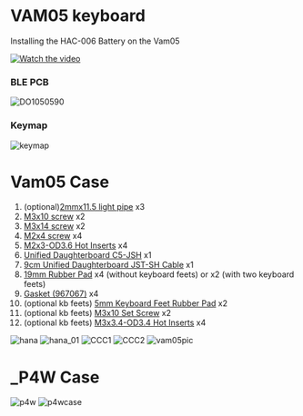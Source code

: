 # VAM05 keyboard

Installing the HAC-006 Battery on the Vam05

[![Watch the video](https://img.youtube.com/vi/nf2Lfo7mWOo/0.jpg)](https://www.youtube.com/watch?v=nf2Lfo7mWOo)

### BLE PCB
![DO1050590](https://github.com/user-attachments/assets/90faf69d-e296-4b16-a9a9-82fabb80c278)

### Keymap
![keymap](https://github.com/user-attachments/assets/eae2b62c-9242-449d-a5a0-7853587d8611)

# Vam05 Case
1. (optional)[2mmx11.5 light pipe](https://www.aliexpress.com/item/1005002291462567.html?pdp_npi=4%40dis%21GBP%21%EF%BF%A12.51%21%EF%BF%A12.51%21%21%213.31%213.31%21%40210390b817493736067266777e8e0f%2112000019941306348%21sh%21UK%216343852343%21X&spm=a2g0o.store_pc_allItems_or_groupList.new_all_items_2007586481351.1005002291462567) x3 
2. [M3x10 screw](https://www.aliexpress.com/item/1005004179534786.html?spm=a2g0o.productlist.main.10.eea5493f4uoFC4&aem_p4p_detail=202506080202543719277579238900003490342&algo_pvid=32611623-4362-4cad-b20e-9a435ddd85e5&algo_exp_id=32611623-4362-4cad-b20e-9a435ddd85e5-9&pdp_ext_f=%7B%22order%22%3A%22456%22%2C%22eval%22%3A%221%22%7D&pdp_npi=4%40dis%21GBP%211.24%210.81%21%21%211.63%211.06%21%402103864c17493733743022032e7a1c%2112000028300654706%21sea%21UK%216343852343%21X&curPageLogUid=oarhR68vySRO&utparam-url=scene%3Asearch%7Cquery_from%3A&search_p4p_id=202506080202543719277579238900003490342_3) x2
3. [M3x14 screw](https://www.aliexpress.com/item/1005004179534786.html?spm=a2g0o.productlist.main.10.eea5493f4uoFC4&aem_p4p_detail=202506080202543719277579238900003490342&algo_pvid=32611623-4362-4cad-b20e-9a435ddd85e5&algo_exp_id=32611623-4362-4cad-b20e-9a435ddd85e5-9&pdp_ext_f=%7B%22order%22%3A%22456%22%2C%22eval%22%3A%221%22%7D&pdp_npi=4%40dis%21GBP%211.24%210.81%21%21%211.63%211.06%21%402103864c17493733743022032e7a1c%2112000028300654706%21sea%21UK%216343852343%21X&curPageLogUid=oarhR68vySRO&utparam-url=scene%3Asearch%7Cquery_from%3A&search_p4p_id=202506080202543719277579238900003490342_3) x2
4. [M2x4 screw](https://www.aliexpress.com/item/1005004179534786.html?spm=a2g0o.productlist.main.10.eea5493f4uoFC4&aem_p4p_detail=202506080202543719277579238900003490342&algo_pvid=32611623-4362-4cad-b20e-9a435ddd85e5&algo_exp_id=32611623-4362-4cad-b20e-9a435ddd85e5-9&pdp_ext_f=%7B%22order%22%3A%22456%22%2C%22eval%22%3A%221%22%7D&pdp_npi=4%40dis%21GBP%211.24%210.81%21%21%211.63%211.06%21%402103864c17493733743022032e7a1c%2112000028300654706%21sea%21UK%216343852343%21X&curPageLogUid=oarhR68vySRO&utparam-url=scene%3Asearch%7Cquery_from%3A&search_p4p_id=202506080202543719277579238900003490342_3) x4
5. [M2x3-OD3.6 Hot Inserts](https://www.aliexpress.com/item/1005008173116098.html?spm=a2g0o.productlist.main.27.16f742ddP3Dxac&algo_pvid=0991217f-d625-48ab-b44c-828bdd279fa0&algo_exp_id=0991217f-d625-48ab-b44c-828bdd279fa0-26&pdp_ext_f=%7B%22order%22%3A%2215%22%2C%22eval%22%3A%221%22%7D&pdp_npi=4%40dis%21GBP%212.85%212.85%21%21%213.76%213.76%21%402103956a17493732729253693e0789%2112000044101064070%21sea%21UK%216343852343%21X&curPageLogUid=EfNCatfwjrDD&utparam-url=scene%3Asearch%7Cquery_from%3A) x4
6. [Unified Daughterboard C5-JSH](https://42keebs.eu/shop/parts/unified-daughterboard-udb-c3-c4-c5/?attribute_version=C5%20JSH) x1
7. [9cm Unified Daughterboard JST-SH Cable](https://42keebs.eu/shop/parts/unified-daughterboard-jst-sh-cable/?attribute_length=9%20cm) x1
8. [19mm Rubber Pad](https://www.aliexpress.com/item/1005004298624587.html?src=google&pdp_npi=4%40dis!GBP!0.54!0.46!!!!!%40!12000028674693772!ppc!!!&src=google&albch=shopping&acnt=494-037-6276&isdl=y&slnk=&plac=&mtctp=&albbt=Google_7_shopping&aff_platform=google&aff_short_key=UneMJZVf&gclsrc=aw.ds&&albagn=888888&&ds_e_adid=&ds_e_matchtype=&ds_e_device=c&ds_e_network=x&ds_e_product_group_id=&ds_e_product_id=en1005004298624587&ds_e_product_merchant_id=565165598&ds_e_product_country=GB&ds_e_product_language=en&ds_e_product_channel=online&ds_e_product_store_id=&ds_url_v=2&albcp=17859500389&albag=&isSmbAutoCall=false&needSmbHouyi=false&gad_source=1&gad_campaignid=17190468917&gbraid=0AAAAADznYb8KaOKPenGSUBswWNehJT6PA&gclid=CjwKCAjw6ZTCBhBOEiwAqfwJd7O7pL7HvBeurTEP--vj6i6Jlp-SyW1xKuFxrvgk1NIXmTPEtil0yRoCqKcQAvD_BwE) x4 (without keyboard feets) or x2 (with two keyboard feets)
9. [Gasket (967067)](https://www.te.com/en/product-967067-2.html) x4
10. (optional kb feets) [5mm Keyboard Feet Rubber Pad](https://www.aliexpress.com/item/1005002619943801.html?src=google&pdp_npi=4%40dis!GBP!1.18!1.18!!!!!%40!12000037722193572!ppc!!!&src=google&albch=shopping&acnt=742-864-1166&isdl=y&slnk=&plac=&mtctp=&albbt=Google_7_shopping&aff_platform=google&aff_short_key=UneMJZVf&gclsrc=aw.ds&&albagn=888888&&ds_e_adid=&ds_e_matchtype=&ds_e_device=c&ds_e_network=x&ds_e_product_group_id=&ds_e_product_id=en1005002619943801&ds_e_product_merchant_id=108132440&ds_e_product_country=GB&ds_e_product_language=en&ds_e_product_channel=online&ds_e_product_store_id=&ds_url_v=2&albcp=22583283287&albag=&isSmbAutoCall=false&needSmbHouyi=false&gad_source=1&gad_campaignid=22586945239&gbraid=0AAAAA99aYpeU3h1B1xGbIw34ADbJ-Poqz&gclid=CjwKCAjw6ZTCBhBOEiwAqfwJd_1dLIztRK_0vXsYjuUWDCpkPY8V85Yg4SDP4u7I4Bk-Bxt5cx8qHhoCogwQAvD_BwE) x2
12.  (optional kb feets) [M3x10 Set Screw](https://www.aliexpress.com/item/1005007437626242.html?spm=a2g0o.productlist.main.22.4c19w4v2w4v2g4&aem_p4p_detail=20250608025039873944920309600003615029&algo_pvid=44a50d37-4160-4f56-9012-2e59d60d9047&algo_exp_id=44a50d37-4160-4f56-9012-2e59d60d9047-21&pdp_ext_f=%7B%22order%22%3A%2232%22%2C%22eval%22%3A%221%22%7D&pdp_npi=4%40dis%21GBP%211.31%210.84%21%21%2112.38%217.92%21%40211b876e17493762390884258e6b68%2112000040753488267%21sea%21UK%216343852343%21X&curPageLogUid=ccn7W1sXQhma&utparam-url=scene%3Asearch%7Cquery_from%3A&search_p4p_id=20250608025039873944920309600003615029_6) x2
13.  (optional kb feets) [M3x3.4-OD3.4 Hot Inserts](https://www.aliexpress.com/item/1005006356290627.html?spm=a2g0o.productlist.main.22.1e0c1e17ovnVzX&aem_p4p_detail=202506080256245446359631005480003144335&algo_pvid=7fe0e115-bddb-432a-8fcb-87697665dff4&algo_exp_id=7fe0e115-bddb-432a-8fcb-87697665dff4-21&pdp_ext_f=%7B%22order%22%3A%2258%22%2C%22eval%22%3A%221%22%7D&pdp_npi=4%40dis%21GBP%213.36%213.36%21%21%2131.78%2131.78%21%40211b815c17493765844335926ef92f%2112000036872725928%21sea%21UK%216343852343%21X&curPageLogUid=gBrvpEZXizcT&utparam-url=scene%3Asearch%7Cquery_from%3A&search_p4p_id=202506080256245446359631005480003144335_6) x4

![hana](https://github.com/user-attachments/assets/98f0eb48-7472-43f8-834d-5b19ace1df45)
![hana_01](https://github.com/user-attachments/assets/272f1091-af54-493d-a2d2-629bd7025444)
![CCC1](https://github.com/user-attachments/assets/64db1936-0225-4a75-ba63-46c4045e9729)
![CCC2](https://github.com/user-attachments/assets/0fa6f59f-3934-443f-853b-fd58100480dd)
![vam05pic](https://github.com/user-attachments/assets/01ee45e1-2576-44ff-9b64-b35205de7567)

# _P4W Case
![p4w](https://github.com/user-attachments/assets/e9e42f7d-7e36-42e9-8eb2-f778de7d3805)
![p4wcase](https://github.com/user-attachments/assets/012ec113-af00-4234-afff-6ddd71f523d8)
